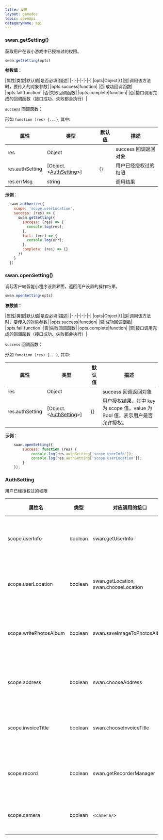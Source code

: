 ```yaml
---
title: 设置
layout: gamedoc
topic: openApi
categoryName: api
---
```


### swan.getSetting()

获取用户在该小游戏中已授权过的权限。

```js
swan.getSetting(opts)
```

**参数值**：

|属性|类型|默认值|是否必填|描述|
|-|-|-|-|-|-|
|opts|Object|{}|是|调用该方法时，要传入的对象参数|
|opts.success|function| |否|成功回调函数|
|opts.fail|function| |否|失败回调函数|
|opts.complete|function| |否|接口调用完成的回调函数（接口成功、失败都会执行）|

`success` 回调函数：

形如 `function (res) {...}`, 其中:

|属性|类型|默认值|描述|
|-|-|-|-|
|res| Object | | success 回调返回对象|
|res.authSetting| [Object.<[AuthSetting](#AuthSetting)>] |{}|用户已经授权过的权限|
|res.errMsg| string | |调用结果|

**示例**：

```js
  swan.authorize({
    scope: 'scope.userLocation',
    success: (res) => {
      swan.getSetting({
        success: (res) => {
          console.log(res);
        },
        fail: (err) => {
          console.log(err);
        },
        complete: (res) => {}
      })
    }
  })
```

### swan.openSetting()

调起客户端智能小程序设置界面，返回用户设置的操作结果。

```js
swan.openSetting(opts)
```

**参数值**：

|属性|类型|默认值|是否必填|描述|
|-|-|-|-|-|-|
|opts|Object|{}|是|调用该方法时，要传入的对象参数|
|opts.success|function| |否|成功回调函数|
|opts.fail|function| |否|失败回调函数|
|opts.complete|function| |否|接口调用完成的回调函数（接口成功、失败都会执行）|

`success` 回调函数：

形如 `function (res) {...}`, 其中:

|属性|类型|默认值|描述|
|-|-|-|-|
|res| Object | | success 回调返回对象|
|res.authSetting| [Object.<[AuthSetting](#AuthSetting)>] |{}|用户授权结果，其中 key 为 scope 值，value 为 Bool 值，表示用户是否允许授权。|

**示例**：

```js
    swan.openSetting({
        success: function (res) {
            console.log(res.authSetting['scope.userInfo']);
            console.log(res.authSetting['scope.userLocation']);
        }
    });
```

### AuthSetting

用户已经授权过的权限

|属性名|类型|对应调用的接口|描述|
|-|-|-|-|
|scope.userInfo|boolean|swan.getUserInfo|用户信息授权|
|scope.userLocation|boolean|swan.getLocation, swan.chooseLocation|地理位置授权|
|scope.writePhotosAlbum|boolean|swan.saveImageToPhotosAlbum|保存到相册授权|
|scope.address|boolean|swan.chooseAddress|收货地址授权|
|scope.invoiceTitle|boolean|swan.chooseInvoiceTitle|发票抬头授权|
|scope.record|boolean|swan.getRecorderManager|录音功能授权|
|scope.camera|boolean|<`camera/`>|摄像头授权|
